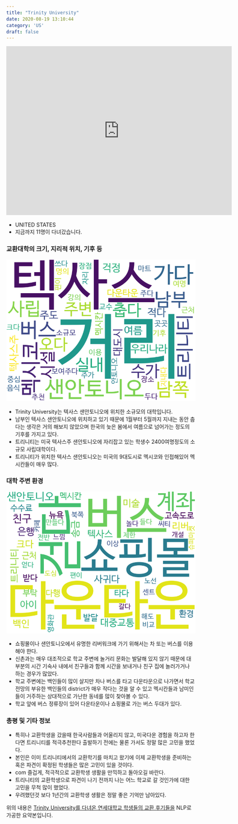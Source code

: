 ```yaml
---
title: "Trinity University"
date: 2020-08-19 13:10:44
category: 'US'
draft: false
---
```


<iframe
width="600"
height="450"
frameborder="0" style="border:0"
src="https://www.google.com/maps/embed/v1/place?key=AIzaSyC9e1AME-pVmWC4hBpFdu5S4dKzyepa3HQ&q=Trinity+University&center=29.4618396,-98.4833121&zoom=14" allowfullscreen>
</iframe>

* UNITED STATES
* 지금까지 11명이 다녀갔습니다. 

### 교환대학의 크기, 지리적 위치, 기후 등

![gen_info-WordCloud](../univ_wordclouds_okt/gen_info/US000181_gen_info_okt.png)

* Trinity University는 텍사스 샌안토니오에 위치한 소규모의 대학입니다.
* 남부인 텍사스 샌안토니오에 위치하고 있기 때문에 1월부터 5월까지 지내는 동안 춥다는 생각은 거의 해보지 않았으며 한국의 늦은 봄에서 여름으로 넘어가는 정도의 기후를 가지고 있다.
* 트리니티는 미국 텍사스주 샌안토니오에 자리잡고 있는 학생수 2400여명정도의 소규모 사립대학이다.
* 트리니티가 위치한 텍사스 샌안토니오는 미국의 9대도시로 멕시코와 인접해있어 멕시칸들이 매우 많다.


### 대학 주변 환경

![env_info-WordCloud](../univ_wordclouds_okt/env_info/US000181_env_info_okt.png)

* 쇼핑몰이나 샌안토니오에서 유명한 리버워크에 가기 위해서는 차 또는 버스를 이용해야 한다.
* 신촌과는 매우 대조적으로 학교 주변에 놀거리 문화는 발달해 있지 않기 때문에 대부분의 시간 기숙사 내에서 친구들과 함께 시간을 보내거나 친구 집에 놀러가거나 하는 경우가 많았다.
* 학교 주변에는 백인들이 많이 살지만 차나 버스를 타고 다운타운으로 나가면서 학교전망의 부유한 백인들의 district가 매우 작다는 것을 알 수 있고 멕시칸들과 남미인들이 거주하는 상대적으로 가난한 동네를 많이 찾아볼 수 있다.
* 학교 앞에 버스 정류장이 있어 다운타운이나 쇼핑몰로 가는 버스 두대가 있다.


### 총평 및 기타 정보 
* 특히나 교환학생을 갔을때 한국사람들과 어울리지 않고, 미국다운 경험을 하고자 한다면 트리니티를 적극추천한다 출발하기 전에는 물론 가서도 정말 많은 고민을 했었다.
* 본인은 이미 트리니티에서의 교환학기를 마치고 왔기에 이제 교환학생을 준비하는 혹은 파견이 확정된 학생들은 많은 고민이 있을 것이다.
* com 즐겁게, 적극적으로 교환학생 생활을 만끽하고 돌아오길 바란다.
* 트리니티의 교환학생으로 파견이 나기 전까지 나는 어느 학교로 갈 것인가에 대한 고민을 무척 많이 했었다.
* 우려했던것 보다 1년간의 교환학생 생활은 정말 좋은 기억만 남아있다.


위의 내용은 [Trinity University를 다녀온 연세대학교 학생들의 교환 후기들을](http://oia.yonsei.ac.kr/partner/expReport.asp?ucode=US000181&bgbn=A) NLP로 가공한 요약본입니다. 
